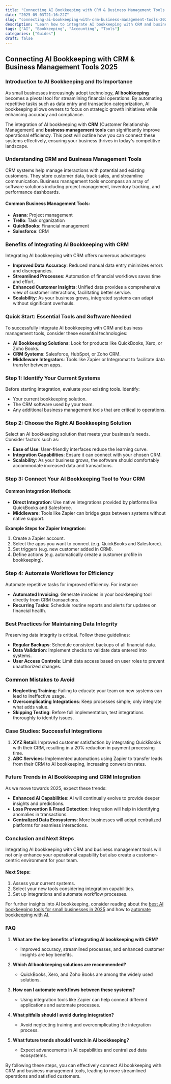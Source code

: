 ```yaml
---
title: "Connecting AI Bookkeeping with CRM & Business Management Tools 2025"
date: "2025-09-03T21:16:22Z"
slug: "connecting-ai-bookkeeping-with-crm-business-management-tools-2025"
description: "Learn how to integrate AI bookkeeping with CRM and business management tools for improved efficiency and decision-making in 2025."
tags: ["AI", "Bookkeeping", "Accounting", "Tools"]
categories: ["Guides"]
draft: false
---
```


## Connecting AI Bookkeeping with CRM & Business Management Tools 2025

### Introduction to AI Bookkeeping and Its Importance

As small businesses increasingly adopt technology, **AI bookkeeping** becomes a pivotal tool for streamlining financial operations. By automating repetitive tasks such as data entry and transaction categorization, AI bookkeeping allows owners to focus on strategic growth initiatives while enhancing accuracy and compliance.

The integration of AI bookkeeping with **CRM** (Customer Relationship Management) and **business management tools** can significantly improve operational efficiency. This post will outline how you can connect these systems effectively, ensuring your business thrives in today's competitive landscape.

### Understanding CRM and Business Management Tools

CRM systems help manage interactions with potential and existing customers. They store customer data, track sales, and streamline communication. Business management tools encompass an array of software solutions including project management, inventory tracking, and performance dashboards.

#### Common Business Management Tools:
- **Asana**: Project management
- **Trello**: Task organization
- **QuickBooks**: Financial management
- **Salesforce**: CRM

### Benefits of Integrating AI Bookkeeping with CRM

Integrating AI bookkeeping with CRM offers numerous advantages:

- **Improved Data Accuracy**: Reduced manual data entry minimizes errors and discrepancies.
- **Streamlined Processes**: Automation of financial workflows saves time and effort.
- **Enhanced Customer Insights**: Unified data provides a comprehensive view of customer interactions, facilitating better service.
- **Scalability**: As your business grows, integrated systems can adapt without significant overhauls.

### Quick Start: Essential Tools and Software Needed

To successfully integrate AI bookkeeping with CRM and business management tools, consider these essential technologies:

- **AI Bookkeeping Solutions**: Look for products like QuickBooks, Xero, or Zoho Books.
- **CRM Systems**: Salesforce, HubSpot, or Zoho CRM.
- **Middleware Integrators**: Tools like Zapier or Integromat to facilitate data transfer between apps.

### Step 1: Identify Your Current Systems

Before starting integration, evaluate your existing tools. Identify:

- Your current bookkeeping solution.
- The CRM software used by your team.
- Any additional business management tools that are critical to operations.

### Step 2: Choose the Right AI Bookkeeping Solution

Select an AI bookkeeping solution that meets your business's needs. Consider factors such as:

- **Ease of Use**: User-friendly interfaces reduce the learning curve.
- **Integration Capabilities**: Ensure it can connect with your chosen CRM.
- **Scalability**: As your business grows, the software should comfortably accommodate increased data and transactions.

### Step 3: Connect Your AI Bookkeeping Tool to Your CRM

#### Common Integration Methods:

- **Direct Integration**: Use native integrations provided by platforms like QuickBooks and Salesforce.
- **Middleware**: Tools like Zapier can bridge gaps between systems without native support. 

**Example Steps for Zapier Integration**:
1. Create a Zapier account.
2. Select the apps you want to connect (e.g. QuickBooks and Salesforce).
3. Set triggers (e.g. new customer added in CRM).
4. Define actions (e.g. automatically create a customer profile in bookkeeping).

### Step 4: Automate Workflows for Efficiency

Automate repetitive tasks for improved efficiency. For instance:

- **Automated Invoicing**: Generate invoices in your bookkeeping tool directly from CRM transactions.
- **Recurring Tasks**: Schedule routine reports and alerts for updates on financial health.

### Best Practices for Maintaining Data Integrity

Preserving data integrity is critical. Follow these guidelines:

- **Regular Backups**: Schedule consistent backups of all financial data.
- **Data Validation**: Implement checks to validate data entered into systems.
- **User Access Controls**: Limit data access based on user roles to prevent unauthorized changes.

### Common Mistakes to Avoid

- **Neglecting Training**: Failing to educate your team on new systems can lead to ineffective usage.
- **Overcomplicating Integrations**: Keep processes simple; only integrate what adds value.
- **Skipping Testing**: Before full implementation, test integrations thoroughly to identify issues.

### Case Studies: Successful Integrations

1. **XYZ Retail**: Improved customer satisfaction by integrating QuickBooks with their CRM, resulting in a 20% reduction in payment processing time.
2. **ABC Services**: Implemented automations using Zapier to transfer leads from their CRM to AI bookkeeping, increasing conversion rates.

### Future Trends in AI Bookkeeping and CRM Integration

As we move towards 2025, expect these trends:

- **Enhanced AI Capabilities**: AI will continually evolve to provide deeper insights and predictions.
- **Loss Prevention & Fraud Detection**: Integration will help in identifying anomalies in transactions.
- **Centralized Data Ecosystems**: More businesses will adopt centralized platforms for seamless interactions.

### Conclusion and Next Steps

Integrating AI bookkeeping with CRM and business management tools will not only enhance your operational capability but also create a customer-centric environment for your team. 

#### Next Steps:
1. Assess your current systems.
2. Select your new tools considering integration capabilities.
3. Set up integrations and automate workflow processes.

For further insights into AI bookkeeping, consider reading about the [best AI bookkeeping tools for small businesses in 2025](/posts/best-ai-bookkeeping-tools-for-small-businesses-2025/) and how to [automate bookkeeping with AI](https://example.com). 

### FAQ

1. **What are the key benefits of integrating AI bookkeeping with CRM?**
   - Improved accuracy, streamlined processes, and enhanced customer insights are key benefits.

2. **Which AI bookkeeping solutions are recommended?**
   - QuickBooks, Xero, and Zoho Books are among the widely used solutions.

3. **How can I automate workflows between these systems?**
   - Using integration tools like Zapier can help connect different applications and automate processes.

4. **What pitfalls should I avoid during integration?**
   - Avoid neglecting training and overcomplicating the integration process.

5. **What future trends should I watch in AI bookkeeping?**
   - Expect advancements in AI capabilities and centralized data ecosystems.

By following these steps, you can effectively connect AI bookkeeping with CRM and business management tools, leading to more streamlined operations and satisfied customers.
